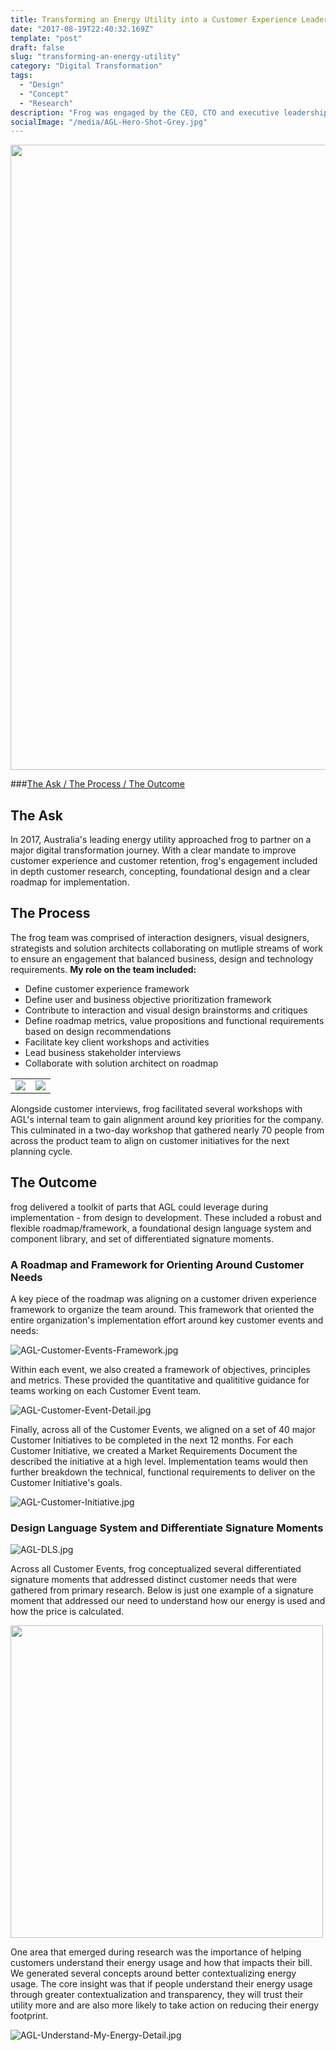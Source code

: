 ```yaml
---
title: Transforming an Energy Utility into a Customer Experience Leader
date: "2017-08-19T22:40:32.169Z"
template: "post"
draft: false
slug: "transforming-an-energy-utility"
category: "Digital Transformation"
tags:
  - "Design"
  - "Concept"
  - "Research"
description: "Frog was engaged by the CEO, CTO and executive leadership team of Australia’s largest utility to conceptualize, design and roadmap the future of their digital products and overall end to end customer experience."
socialImage: "/media/AGL-Hero-Shot-Grey.jpg"
---
```

<img src="/media/AGL-Hero-Shot-Grey.jpg" width="1000" />

###[The Ask / ](#the-ask) [The Process / ](#the-process) [The Outcome](#the-outcome)

## The Ask

In 2017, Australia's leading energy utility approached frog to partner on a major digital transformation journey. With a clear mandate to improve customer experience and customer retention, frog's engagement included in depth customer research, concepting, foundational design and a clear roadmap for implementation.

## The Process

The frog team was comprised of interaction designers, visual designers, strategists and solution architects collaborating on mutliple streams of work to ensure an engagement that balanced business, design and technology requirements. **My role on the team included:**
- Define customer experience framework
- Define user and business objective prioritization framework
- Contribute to interaction and visual design brainstorms and critiques
- Define roadmap metrics, value propositions and functional requirements based on design recommendations
- Facilitate key client workshops and activities 
- Lead business stakeholder interviews
- Collaborate with solution architect on roadmap 

<table><tr><td><img src="/media/AGL-Brainstorming-Session.jpg"></td><td><img src="/media/AGL-Workshop-Team.jpg"></td></tr></table>

Alongside customer interviews, frog facilitated several workshops with AGL's internal team to gain alignment around key priorities for the company. This culminated in a two-day workshop that gathered nearly 70 people from across the product team to align on customer initiatives for the next planning cycle.

## The Outcome

frog delivered a toolkit of parts that AGL could leverage during implementation - from design to development. These included a robust and flexible roadmap/framework, a foundational design language system and component library, and set of differentiated signature moments. 

### A Roadmap and Framework for Orienting Around Customer Needs

A key piece of the roadmap was aligning on a customer driven experience framework to organize the team around. This framework that oriented the entire organization's implementation effort around key customer events and needs:

![AGL-Customer-Events-Framework.jpg](/media/AGL-Customer-Events-Framework.jpg)

Within each event, we also created a framework of objectives, principles and metrics. These provided the quantitative and qualititive guidance for teams working on each Customer Event team. 

![AGL-Customer-Event-Detail.jpg](/media/AGL-Customer-Event-Detail.jpg)

Finally, across all of the Customer Events, we aligned on a set of 40 major Customer Initiatives to be completed in the next 12 months. For each Customer Initiative, we created a Market Requirements Document the described the initiative at a high level. Implementation teams would then further breakdown the technical, functional requirements to deliver on the Customer Initiative's goals.

![AGL-Customer-Initiative.jpg](/media/AGL-Customer-Initiative.jpg)

### Design Language System and Differentiate Signature Moments

![AGL-DLS.jpg](/media/AGL-DLS.jpg)

Across all Customer Events, frog conceptualized several differentiated signature moments that addressed distinct customer needs that were gathered from primary research. Below is just one example of a signature moment that addressed our need to understand how our energy is used and how the price is calculated.

<img src="/media/AGL-Understand-My-Energy.jpg" width="500" />

One area that emerged during research was the importance of helping customers understand their energy usage and how that impacts their bill. We generated several concepts around better contextualizing energy usage. The core insight was that if people understand their energy usage through greater contextualization and transparency, they will trust their utility more and are also more likely to take action on reducing their energy footprint.

![AGL-Understand-My-Energy-Detail.jpg](/media/AGL-Understand-My-Energy-Detail.jpg)



